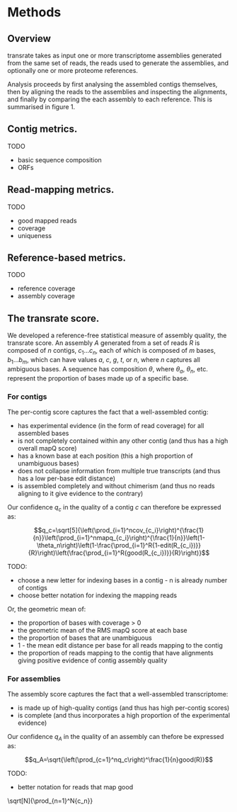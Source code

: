 # Methods

## Overview

transrate takes as input one or more transcriptome assemblies generated from the same set of reads, the reads used to generate the assemblies, and optionally one or more proteome references.

Analysis proceeds by first analysing the assembled contigs themselves, then by aligning the reads to the assemblies and inspecting the alignments, and finally by comparing the each assembly to each reference. This is summarised in figure 1.

## Contig metrics.

TODO

- basic sequence composition
- ORFs

## Read-mapping metrics.

TODO

- good mapped reads
- coverage
- uniqueness

## Reference-based metrics.

TODO

- reference coverage
- assembly coverage

## The transrate score.

We developed a reference-free statistical measure of assembly quality, the transrate score. An assembly $A$ generated from a set of reads $R$ is composed of $n$ contigs, $c_1...c_n$, each of which is composed of $m$ bases, $b_1...b_m$, which can have values $a$, $c$, $g$, $t$, or $n$, where $n$ captures all ambiguous bases. A sequence has composition $\theta$, where $\theta_a$, $\theta_n$, etc. represent the proportion of bases made up of a specific base.

### For contigs

The per-contig score captures the fact that a well-assembled contig:

- has experimental evidence (in the form of read coverage) for all assembled bases
- is not completely contained within any other contig (and thus has a high overall mapQ score)
- has a known base at each position (this a high proportion of unambiguous bases)
- does not collapse information from multiple true transcripts (and thus has a low per-base edit distance)
- is assembled completely and without chimerism (and thus no reads aligning to it give evidence to the contrary)

Our confidence $q_c$ in the quality of a contig $c$ can therefore be expressed as:

$$q_c=\sqrt[5]{\left(\prod_{i=1}^ncov_{c_i}\right)^{\frac{1}{n}}\left(\prod_{i=1}^nmapq_{c_i}\right)^{\frac{1}{n}}\left(1-\theta_n\right)\left(1-\frac{\prod_{i=1}^R{1-edit(R_{c_i})}}{R}\right)\left(\frac{\prod_{i=1}^R{good(R_{c_i})}}{R}\right)}$$

TODO:
- choose a new letter for indexing bases in a contig - n is already number of contigs
- choose better notation for indexing the mapping reads

Or, the geometric mean of:

- the proportion of bases with coverage > 0
- the geometric mean of the RMS mapQ score at each base
- the proportion of bases that are unambiguous
- 1 - the mean edit distance per base for all reads mapping to the contig
- the proportion of reads mapping to the contig that have alignments giving positive evidence of contig assembly quality

### For assemblies

The assembly score captures the fact that a well-assembled transcriptome:

- is made up of high-quality contigs (and thus has high per-contig scores)
- is complete (and thus incorporates a high proportion of the experimental evidence)

Our confidence $q_A$ in the quality of an assembly can thefore be expressed as:

$$q_A=\sqrt{\left(\prod_{c=1}^nq_c\right)^\frac{1}{n}good(R)}$$

TODO:
- better notation for reads that map good


\sqrt[N]{\prod_{n=1}^N{c_n}}
